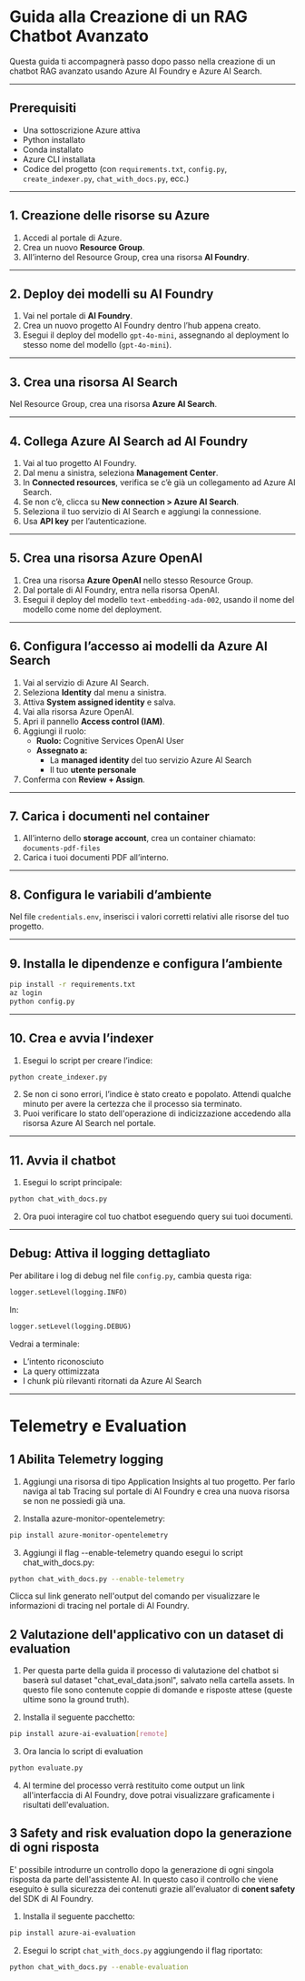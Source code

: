 # Guida alla Creazione di un RAG Chatbot Avanzato

Questa guida ti accompagnerà passo dopo passo nella creazione di un chatbot RAG avanzato usando Azure AI Foundry e Azure AI Search.

---

## Prerequisiti

- Una sottoscrizione Azure attiva  
- Python installato  
- Conda installato  
- Azure CLI installata  
- Codice del progetto (con `requirements.txt`, `config.py`, `create_indexer.py`, `chat_with_docs.py`, ecc.)

---

## 1. Creazione delle risorse su Azure

1. Accedi al portale di Azure.  
2. Crea un nuovo **Resource Group**.  
3. All’interno del Resource Group, crea una risorsa **AI Foundry**.

---

## 2. Deploy dei modelli su AI Foundry

1. Vai nel portale di **AI Foundry**.  
2. Crea un nuovo progetto AI Foundry dentro l’hub appena creato.  
3. Esegui il deploy del modello `gpt-4o-mini`, assegnando al deployment lo stesso nome del modello (`gpt-4o-mini`).

---

## 3. Crea una risorsa AI Search

Nel Resource Group, crea una risorsa **Azure AI Search**.

---

## 4. Collega Azure AI Search ad AI Foundry

1. Vai al tuo progetto AI Foundry.  
2. Dal menu a sinistra, seleziona **Management Center**.  
3. In **Connected resources**, verifica se c’è già un collegamento ad Azure AI Search.  
4. Se non c’è, clicca su **New connection > Azure AI Search**.  
5. Seleziona il tuo servizio di AI Search e aggiungi la connessione.  
6. Usa **API key** per l’autenticazione.

---

## 5. Crea una risorsa Azure OpenAI

1. Crea una risorsa **Azure OpenAI** nello stesso Resource Group.  
2. Dal portale di AI Foundry, entra nella risorsa OpenAI.  
3. Esegui il deploy del modello `text-embedding-ada-002`, usando il nome del modello come nome del deployment.

---

## 6. Configura l’accesso ai modelli da Azure AI Search

1. Vai al servizio di Azure AI Search.  
2. Seleziona **Identity** dal menu a sinistra.  
3. Attiva **System assigned identity** e salva.  
4. Vai alla risorsa Azure OpenAI.  
5. Apri il pannello **Access control (IAM)**.  
6. Aggiungi il ruolo:  
   - **Ruolo:** Cognitive Services OpenAI User  
   - **Assegnato a:**  
     - La **managed identity** del tuo servizio Azure AI Search  
     - Il tuo **utente personale**  
7. Conferma con **Review + Assign**.

---

## 7. Carica i documenti nel container

1. All’interno dello **storage account**, crea un container chiamato: `documents-pdf-files`  
2. Carica i tuoi documenti PDF all’interno.

---

## 8. Configura le variabili d’ambiente

Nel file `credentials.env`, inserisci i valori corretti relativi alle risorse del tuo progetto.

---

## 9. Installa le dipendenze e configura l’ambiente

```bash
pip install -r requirements.txt
az login
python config.py
```

---

## 10. Crea e avvia l’indexer

1. Esegui lo script per creare l’indice:

```bash
python create_indexer.py
```

2. Se non ci sono errori, l’indice è stato creato e popolato. Attendi qualche minuto per avere la certezza che il processo sia terminato.  
3. Puoi verificare lo stato dell'operazione di indicizzazione accedendo alla risorsa Azure AI Search nel portale.

---

## 11. Avvia il chatbot

1. Esegui lo script principale:

```bash
python chat_with_docs.py
```

2. Ora puoi interagire col tuo chatbot eseguendo query sui tuoi documenti.

---

## Debug: Attiva il logging dettagliato

Per abilitare i log di debug nel file `config.py`, cambia questa riga:

```python
logger.setLevel(logging.INFO)
```

In:

```python
logger.setLevel(logging.DEBUG)
```

Vedrai a terminale:

- L’intento riconosciuto  
- La query ottimizzata  
- I chunk più rilevanti ritornati da Azure AI Search

---

# Telemetry e Evaluation
## 1 Abilita Telemetry logging

1. Aggiungi una risorsa di tipo Application Insights al tuo progetto. Per farlo naviga al tab Tracing sul portale di AI Foundry e crea una nuova risorsa se non ne possiedi già una.

2. Installa azure-monitor-opentelemetry:

```bash
pip install azure-monitor-opentelemetry
```

3. Aggiungi il flag --enable-telemetry quando esegui lo script chat_with_docs.py:

```bash
python chat_with_docs.py --enable-telemetry
```

Clicca sul link generato nell'output del comando per visualizzare le informazioni di tracing nel portale di AI Foundry.

## 2 Valutazione dell'applicativo con un dataset di evaluation

1. Per questa parte della guida il processo di valutazione del chatbot si baserà sul dataset "chat_eval_data.jsonl", salvato nella cartella assets. In questo file sono contenute coppie di domande e risposte attese (queste ultime sono la ground truth).

2. Installa il seguente pacchetto:

```bash
pip install azure-ai-evaluation[remote]
```

3. Ora lancia lo script di evaluation

```bash
python evaluate.py
```

4. Al termine del processo verrà restituito come output un link all'interfaccia di AI Foundry, dove potrai visualizzare graficamente i risultati dell'evaluation. 

## 3 Safety and risk evaluation dopo la generazione di ogni risposta
E' possibile introdurre un controllo dopo la generazione di ogni singola risposta da parte dell'assistente AI. In questo caso il controllo che viene eseguito è sulla sicurezza dei contenuti grazie all'evaluator di **conent safety** del SDK di AI Foundry.

1. Installa il seguente pacchetto:

```bash
pip install azure-ai-evaluation
```

2. Esegui lo script `chat_with_docs.py` aggiungendo il flag riportato:

```bash
python chat_with_docs.py --enable-evaluation
```